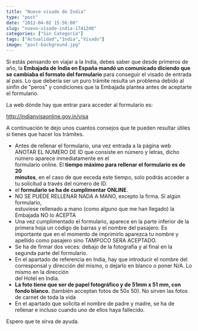 ```yaml
---
title: "Nuevo visado de India"
type: "post"
date: "2012-04-02 15:56:00"
slug: "nuevo-visado-india-1741248"
categories: ["Sin Categoría"]
tags: ["Actualidad","India","Visado"]
image: "post-background.jpg"
---
```


 Si estás pensando en viajar a la India, debes saber que desde primeros de año, la **Embajada de India en España mandó un comunicado diciendo que se cambiaba el formato del formulario** para conseguir el visado de entrada al país. Lo que debería ser un puro trámite resulta un problema debido al sinfin de "peros" y condiciones que la Embajada plantea antes de aceptarte el formulario.

 La web dónde hay que entrar para acceder al formulario es:

 <http://indianvisaonline.gov.in/visa>

 A continuación te dejo unos cuantos consejos que te pueden resultar útiles si tienes que hacer los trámites.

- Antes de rellenar el formulario, una vez entrada a la página web ANOTAR EL NUMERO DE ID que consiste en número y letras, dicho número aparece inmediatamente en el  
     formulario online. El **tiempo máximo para rellenar el formulario es de 20**  
     **minutos**, en el caso de que exceda este tiempo, solo podrás acceder a tu solicitud a través del número de ID.
- el **formulario se ha de cumplimentar ONLINE**.
- NO SE PUEDE RELLENAR NADA A MANO, excepto la firma. Si algún formulario,  
     estuviese rellenado a mano (como alguno que me han llegado) la Embajada NO lo ACEPTA
- Una vez cumplimentado el formulario, aparece en la parte inferior de la primera hoja un código de barras y el nombre del pasajero. Es importante que en el momento de imprimirlo aparezca tu nombre y apellido como pasajero sino TAMPOCO SERA ACEPTADO.
- Se ha de firmar dos veces: debajo de la fotografia y al final en la segunda parte del formulario.
- En el apartado de referencia en India, hay que introducir el nombre del corresponsal y dirección del mismo, o dejarlo en blanco o poner N/A. Lo mismo en la dirección  
     del Hotel en India.
- **La foto tiene que ser de papel fotográfico y de 51mm x 51 mm, con fondo blanco.** (también acceptan fotos de 50x 50). No sirven las fotos de carnet de toda la vida
- En el apartado que solicita el nombre de padre y madre, se ha de rellenar e incluso cuando uno de ellos haya fallecido.

 Espero que te sirva de ayuda.